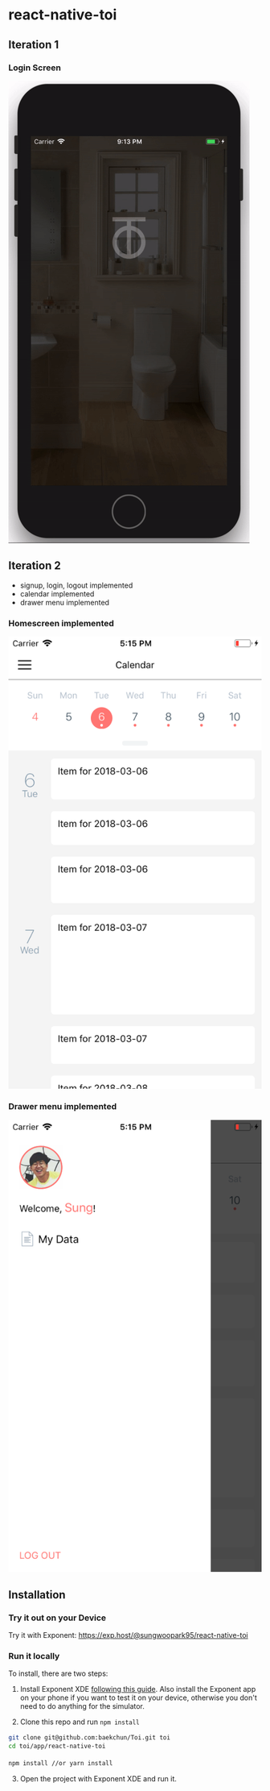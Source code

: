 # react-native-toi

## Iteration 1

### Login Screen

![alt](../../screenshots/toi_login.gif)

## Iteration 2

- signup, login, logout implemented
- calendar implemented
- drawer menu implemented

### Homescreen implemented

![alt](../../screenshots/home.png)

### Drawer menu implemented

![alt](../../screenshots/drawer.png)

## Installation

### Try it out on your Device

Try it with Exponent: https://exp.host/@sungwoopark95/react-native-toi

### Run it locally

To install, there are two steps:

1. Install Exponent XDE [following this
guide](https://docs.getexponent.com/versions/latest/introduction/installation.html).
Also install the Exponent app on your phone if you want to test it on your device, otherwise you don't need to do anything for the simulator.

2. Clone this repo and run `npm install`

```bash
git clone git@github.com:baekchun/Toi.git toi
cd toi/app/react-native-toi

npm install //or yarn install
```

3. Open the project with Exponent XDE and run it.

